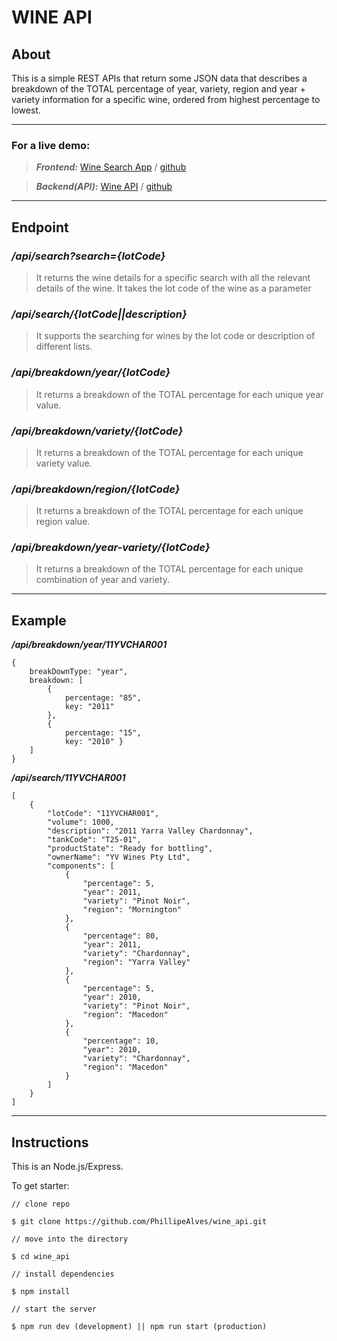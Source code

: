 # WINE API

## About

This is a simple REST APIs that return some JSON data that describes a breakdown of the TOTAL percentage of year, variety, region and year + variety information for a specific wine, ordered from highest percentage to lowest.

---

### For a live demo:

> **_Frontend:_** [Wine Search App](http://wine-search.surge.sh/) / [github](https://github.com/PhillipeAlves/wine_react)

> **_Backend(API):_** [Wine API](https://fast-wave-08855.herokuapp.com/) / [github](https://github.com/PhillipeAlves/wine_api)

---

## Endpoint

### _/api/search?search={lotCode}_

> It returns the wine details for a specific search with all the relevant details of the wine. It takes the lot code of the wine as a parameter

### _/api/search/{lotCode||description}_

> It supports the searching for wines by the lot code or description of different lists.

### _/api/breakdown/year/{lotCode}_

> It returns a breakdown of the TOTAL percentage for each unique year value.

### _/api/breakdown/variety/{lotCode}_

> It returns a breakdown of the TOTAL percentage for each unique variety value.

### _/api/breakdown/region/{lotCode}_

> It returns a breakdown of the TOTAL percentage for each unique region value.

### _/api/breakdown/year-variety/{lotCode}_

> It returns a breakdown of the TOTAL percentage for each unique combination of year and variety.

---

## Example

**_/api/breakdown/year/11YVCHAR001_**

```
{
    breakDownType: "year",
    breakdown: [
        {
            percentage: "85",
            key: "2011"
        },
        {
            percentage: "15",
            key: "2010" }
    ]
}
```

**_/api/search/11YVCHAR001_**

```
[
    {
        "lotCode": "11YVCHAR001",
        "volume": 1000,
        "description": "2011 Yarra Valley Chardonnay",
        "tankCode": "T25-01",
        "productState": "Ready for bottling",
        "ownerName": "YV Wines Pty Ltd",
        "components": [
            {
                "percentage": 5,
                "year": 2011,
                "variety": "Pinot Noir",
                "region": "Mornington"
            },
            {
                "percentage": 80,
                "year": 2011,
                "variety": "Chardonnay",
                "region": "Yarra Valley"
            },
            {
                "percentage": 5,
                "year": 2010,
                "variety": "Pinot Noir",
                "region": "Macedon"
            },
            {
                "percentage": 10,
                "year": 2010,
                "variety": "Chardonnay",
                "region": "Macedon"
            }
        ]
    }
]
```

---

## Instructions

This is an Node.js/Express.

To get starter:

```
// clone repo

$ git clone https://github.com/PhillipeAlves/wine_api.git

// move into the directory

$ cd wine_api

// install dependencies

$ npm install

// start the server

$ npm run dev (development) || npm run start (production)

```
